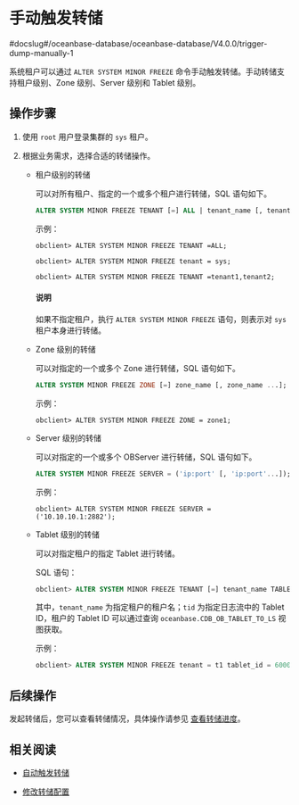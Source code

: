 # 手动触发转储

#docslug#/oceanbase-database/oceanbase-database/V4.0.0/trigger-dump-manually-1

系统租户可以通过 `ALTER SYSTEM MINOR FREEZE` 命令手动触发转储。手动转储支持租户级别、Zone 级别、Server 级别和 Tablet 级别。

## 操作步骤

1. 使用 `root` 用户登录集群的 `sys` 租户。

2. 根据业务需求，选择合适的转储操作。

   * 租户级别的转储

      可以对所有租户、指定的一个或多个租户进行转储，SQL 语句如下。

      ```sql
      ALTER SYSTEM MINOR FREEZE TENANT [=] ALL | tenant_name [, tenant_name ...];
      ```

      示例：

      ```shell
      obclient> ALTER SYSTEM MINOR FREEZE TENANT =ALL;

      obclient> ALTER SYSTEM MINOR FREEZE tenant = sys;

      obclient> ALTER SYSTEM MINOR FREEZE TENANT =tenant1,tenant2;

      ```

      <main id="notice" type='explain'>
      <h4>说明</h4>
      <p>如果不指定租户，执行 <code>ALTER SYSTEM MINOR FREEZE</code> 语句，则表示对 <code>sys</code> 租户本身进行转储。</p>
      </main>

   * Zone 级别的转储

      可以对指定的一个或多个 Zone 进行转储，SQL 语句如下。

      ```sql
      ALTER SYSTEM MINOR FREEZE ZONE [=] zone_name [, zone_name ...];
      ```

      示例：

      ```shell
      obclient> ALTER SYSTEM MINOR FREEZE ZONE = zone1;
      ```
   
   * Server 级别的转储

       可以对指定的一个或多个 OBServer 进行转储，SQL 语句如下。

       ```sql
       ALTER SYSTEM MINOR FREEZE SERVER = ('ip:port' [, 'ip:port'...]);
       ```

       示例：

       ```shell
       obclient> ALTER SYSTEM MINOR FREEZE SERVER = ('10.10.10.1:2882');
       ```

   * Tablet 级别的转储

      可以对指定租户的指定 Tablet 进行转储。

      SQL 语句：

      ```sql
      obclient> ALTER SYSTEM MINOR FREEZE TENANT [=] tenant_name TABLET_ID = tid;
      ```

      其中，`tenant_name` 为指定租户的租户名；`tid` 为指定日志流中的 Tablet ID，租户的 Tablet ID 可以通过查询  `oceanbase.CDB_OB_TABLET_TO_LS` 视图获取。

      示例：

      ```sql
      obclient> ALTER SYSTEM MINOR FREEZE tenant = t1 tablet_id = 60000;
      ```

## 后续操作

发起转储后，您可以查看转储情况，具体操作请参见 [查看转储进度](../100.dump-management-1/400.view-dump-information.md)。

## 相关阅读

* [自动触发转储](../100.dump-management-1/200.automatically-trigger-dump-1.md)

* [修改转储配置](../100.dump-management-1/500.modify-dump-configuration.md)
